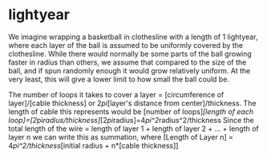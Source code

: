 lightyear
=========

We imagine wrapping a basketball in clothesline with a length of 1 lightyear, where
each layer of the ball is assumed to be uniformly covered by the clothesline.
While there would normally be some parts of the ball growing faster in radius than
others, we assume that compared to the size of the ball, and if spun randomly enough
it would grow relatively uniform. At the very least, this will give a lower
limit to how small the ball could be.

The number of loops it takes to cover a layer = [circumference of layer]/[cable thickness]
or 2*pi*[layer's distance from center]/thickness. The length of cable this represents would be
[number of loops]*[length of each loop]=[2*pi*radius/thickness]*[2*pi*radius]=4*pi^2*radius^2/thickness
Since the total length of the wire = length of layer 1 + length of layer 2 + ... + length of layer n
we can write this as summation, where
[Length of Layer n] = 4*pi^2/thickness*[initial radius + n*[cable thickness]]
